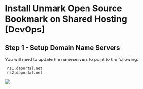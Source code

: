 # Install Unmark Open Source Bookmark on Shared Hosting [DevOps]

## Step 1 - Setup Domain Name Servers

You will need to update the nameservers to point to the following:

     ns1.daportal.net
     ns2.daportal.net



![][1]

[1]: images/install-unmark-open-source-bookmark-on-shared-hosting--devops-/step-1---setup-domain-name-servers.png